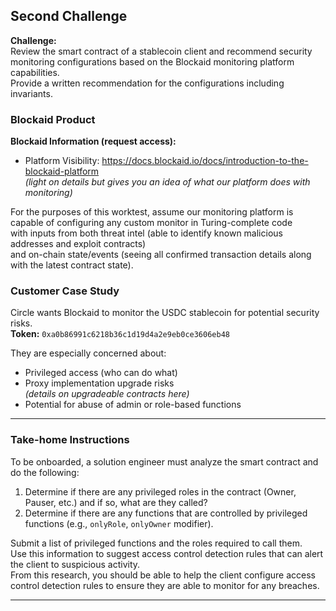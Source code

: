 ## Second Challenge

**Challenge:**  
Review the smart contract of a stablecoin client and recommend security monitoring configurations based on the Blockaid monitoring platform capabilities.  
Provide a written recommendation for the configurations including invariants.

### Blockaid Product

**Blockaid Information (request access):**  
- Platform Visibility: https://docs.blockaid.io/docs/introduction-to-the-blockaid-platform  
  *(light on details but gives you an idea of what our platform does with monitoring)*  

For the purposes of this worktest, assume our monitoring platform is capable of configuring any custom monitor in Turing-complete code  
with inputs from both threat intel (able to identify known malicious addresses and exploit contracts)  
and on-chain state/events (seeing all confirmed transaction details along with the latest contract state).

### Customer Case Study

Circle wants Blockaid to monitor the USDC stablecoin for potential security risks.  
**Token:** `0xa0b86991c6218b36c1d19d4a2e9eb0ce3606eb48`

They are especially concerned about:  
- Privileged access (who can do what)  
- Proxy implementation upgrade risks  
  *(details on upgradeable contracts here)*  
- Potential for abuse of admin or role-based functions

---

### Take-home Instructions

To be onboarded, a solution engineer must analyze the smart contract and do the following:

1. Determine if there are any privileged roles in the contract (Owner, Pauser, etc.) and if so, what are they called?  
2. Determine if there are any functions that are controlled by privileged functions (e.g., `onlyRole`, `onlyOwner` modifier).  

Submit a list of privileged functions and the roles required to call them.  
Use this information to suggest access control detection rules that can alert the client to suspicious activity.  
From this research, you should be able to help the client configure access control detection rules to ensure they are able to monitor for any breaches.

---